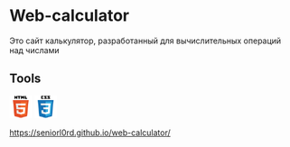 # Web-calculator <br>

Это сайт калькулятор, разработанный для вычислительных операций над числами <br>

## Tools
<div style="display: inline-block;">
   <img src="https://raw.githubusercontent.com/devicons/devicon/master/icons/html5/html5-original-wordmark.svg" alt="HTML5" width="40">
</div>


<div style="display:inline-block;">
   <img src="https://raw.githubusercontent.com/devicons/devicon/master/icons/css3/css3-original-wordmark.svg" alt="CSS3" width="40">
</div>

https://seniorl0rd.github.io/web-calculator/
 